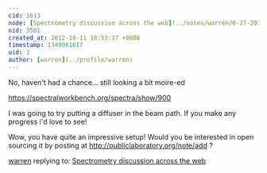 ```yaml
---
cid: 1613
node: [Spectrometry discussion across the web](../notes/warren/8-27-2012/spectrometry-discussion-across-web)
nid: 3501
created_at: 2012-10-11 18:53:37 +0000
timestamp: 1349981617
uid: 1
author: [warren](../profile/warren)
---
```


No, haven't had a chance... still looking a bit moire-ed

https://spectralworkbench.org/spectra/show/900

I was going to try putting a diffuser in the beam path. If you make any progress i'd love to see!

Wow, you have quite an impressive setup! Would you be interested in open sourcing it by posting at http://publiclaboratory.org/note/add ?

[warren](../profile/warren) replying to: [Spectrometry discussion across the web](../notes/warren/8-27-2012/spectrometry-discussion-across-web)

